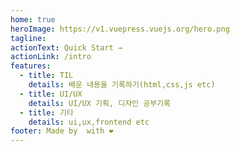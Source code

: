 ```yaml
---
home: true
heroImage: https://v1.vuepress.vuejs.org/hero.png
tagline:
actionText: Quick Start →
actionLink: /intro
features:
  - title: TIL
    details: 배운 내용을 기록하기(html,css,js etc)
  - title: UI/UX
    details: UI/UX 기획, 디자인 공부기록
  - title: 기타
    details: ui,ux,frontend etc
footer: Made by  with ❤️
---
```

